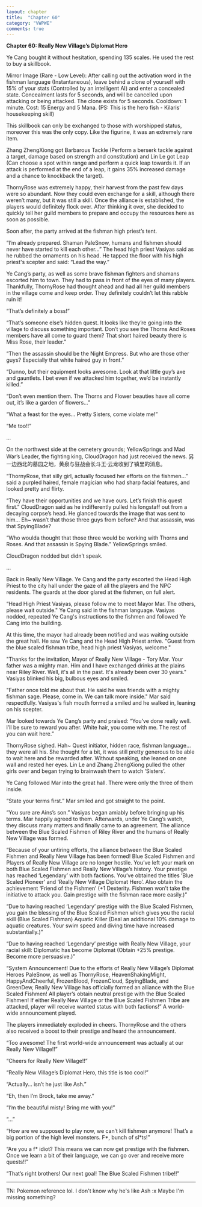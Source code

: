 ```yaml
---
layout: chapter
title:  "Chapter 60"
category: "VWPWE"
comments: true
---
```


**Chapter 60: Really New Village’s Diplomat Hero**
 
Ye Cang bought it without hesitation, spending 135 scales. He used the rest to buy a skillbook.
 
Mirror Image (Rare - Low Level): After calling out the activation word in the fishman language (Instantaneous), leave behind a clone of yourself with 15% of your stats (Controlled by an intelligent AI) and enter a concealed state. Concealment lasts for 5 seconds, and will be cancelled upon attacking or being attacked. The clone exists for 5 seconds. Cooldown: 1 minute. Cost: 15 Energy and 5 Mana. (PS: This is the hero fish - Kilaris’ housekeeping skill)
 
This skillbook can only be exchanged to those with worshipped status, moreover this was the only copy. Like the figurine, it was an extremely rare item.
 
Zhang ZhengXiong got Barbarous Tackle (Perform a berserk tackle against a target, damage based on strength and constitution) and Lin Le got Leap (Can choose a spot within range and perform a quick leap towards it. If an attack is performed at the end of a leap, it gains 35% increased damage and a chance to knockback the target).
 
ThornyRose was extremely happy, their harvest from the past few days were so abundant. Now they could even exchange for a skill, although there weren’t many, but it was still a skill. Once the alliance is established, the players would definitely flock over. After thinking it over, she decided to quickly tell her guild members to prepare and occupy the resources here as soon as possible.
 
Soon after, the party arrived at the fishman high priest’s tent. 
 
“I’m already prepared. Shaman PaleSnow, humans and fishmen should never have started to kill each other…” The head high priest Vasiyas said as he rubbed the ornaments on his head. He tapped the floor with his high priest's scepter and said: “Lead the way.”
 
Ye Cang’s party, as well as some brave fishman fighters and shamans escorted him to town. They had to pass in front of the eyes of many players. Thankfully, ThornyRose had thought ahead and had all her guild members in the village come and keep order. They definitely couldn’t let this rabble ruin it! 
 
“That’s definitely a boss!”
 
“That’s someone else’s hidden quest. It looks like they’re going into the village to discuss something important. Don’t you see the Thorns And Roses members have all come to guard them? That short haired beauty there is Miss Rose, their leader.”
 
“Then the assassin should be the Night Empress. But who are those other guys? Especially that white haired guy in front.”
 
“Dunno, but their equipment looks awesome. Look at that little guy’s axe and gauntlets. I bet even if we attacked him together, we’d be instantly killed.”
 
“Don’t even mention them. The Thorns and Flower beauties have all come out, it’s like a garden of flowers…”
 
“What a feast for the eyes… Pretty Sisters, come violate me!”
 
“Me too!!”
 
…
 
On the northwest side at the cemetery grounds; YellowSprings and Mad War’s Leader, the fighting king, CloudDragon had just received the news.
另一边西北的墓园之地，黄泉与狂战会长斗王·云龙收到了镇里的消息。
 
“ThornyRose, that silly girl, actually focused her efforts on the fishmen…” said a purpled haired, female magician who had sharp facial features, and looked pretty and flirty.
 
“They have their opportunities and we have ours. Let’s finish this quest first.” CloudDragon said as he indifferently pulled his longstaff out from a decaying corpse’s head. He glanced towards the image that was sent to him… Eh~ wasn’t that those three guys from before? And that assassin, was that SpyingBlade?
 
“Who woulda thought that those three would be working with Thorns and Roses. And that assassin is Spying Blade.” YellowSprings smiled.
 
CloudDragon nodded but didn’t speak.
 
…
 
Back in Really New Village. Ye Cang and the party escorted the Head High Priest to the city hall under the gaze of all the players and the NPC residents. The guards at the door glared at the fishmen, on full alert.
 
“Head High Priest Vasiyas, please follow me to meet Mayor Mar. The others, please wait outside." Ye Cang said in the fishman language. Vasiyas nodded, repeated Ye Cang's instructions to the fishmen and followed Ye Cang into the building.
 
At this time, the mayor had already been notified and was waiting outside the great hall. He saw Ye Cang and the Head High Priest arrive. "Guest from the blue scaled fishman tribe, head high priest Vasiyas, welcome."
 
"Thanks for the invitation, Mayor of Really New Village - Tory Mar. Your father was a mighty man. Him and I have exchanged drinks at the plains near Riley River. Well, it's all in the past. It's already been over 30 years." Vasiyas blinked his big, bulbous eyes and smiled. 
 
"Father once told me about that. He said he was friends with a mighty fishman sage. Please, come in. We can talk more inside." Mar said respectfully. Vasiyas's fish mouth formed a smiled and he walked in, leaning on his scepter.
 
Mar looked towards Ye Cang’s party and praised: “You’ve done really well. I’ll be sure to reward you after. White hair, you come with me. The rest of you can wait here.”
 
ThornyRose sighed. Hah~ Quest initiator, hidden race, fishman language… they were all his. She thought for a bit, it was still pretty generous to be able to wait here and be rewarded after. Without speaking, she leaned on one wall and rested her eyes. Lin Le and Zhang ZhengXiong pulled the other girls over and began trying to brainwash them to watch ‘Sisters’.
 
Ye Cang followed Mar into the great hall. There were only the three of them inside. 
 
“State your terms first.” Mar smiled and got straight to the point.
 
“You sure are Ains’s son.” Vasiyas began amiably before bringing up his terms. Mar happily agreed to them. Afterwards, under Ye Cang’s watch, they discuss many matters and finally came to an agreement. The alliance between the Blue Scaled Fishmen of Riley River and the humans of Really New Village was formed.
 
“Because of your untiring efforts, the alliance between the Blue Scaled Fishmen and Really New Village has been formed! Blue Scaled Fishmen and Players of Really New Village are no longer hostile. You’ve left your mark on both Blue Scaled Fishmen and Really New Village’s history. Your prestige has reached ‘Legendary’ with both factions. You’ve obtained the titles ‘Blue Scaled Pioneer’ and ‘Really New Village Diplomat Hero’. Also obtain the achievement ‘Friend of the Fishmen’ (+1 Dexterity. Fishmen won’t take the initiative to attack you. Gain prestige with the fishman race more easily.)”
 
“Due to having reached ‘Legendary’ prestige with the Blue Scaled Fishmen, you gain the blessing of the Blue Scaled Fishmen which gives you the racial skill (Blue Scaled Fishman) Aquatic Killer (Deal an additional 10% damage to aquatic creatures. Your swim speed and diving time have increased substantially.)”
 
“Due to having reached ‘Legendary’ prestige with Really New Village, your racial skill: Diplomatic has become Diplomat (Obtain +25% prestige. Become more persuasive.)”
 
“System Announcement! Due to the efforts of Really New Village’s Diplomat Heroes PaleSnow, as well as ThornyRose, HeavenShakingMight, HappyAndCheerful, FrozenBlood, FrozenCloud, SpyingBlade, and GreenDew, Really New Village has officially formed an alliance with the Blue Scaled Fishmen! All player’s obtain neutral prestige with the Blue Scaled Fishmen! If either Really New Village or the Blue Scaled Fishmen Tribe are attacked, player will receive wanted status with both factions!” A world-wide announcement played.
 
The players immediately exploded in cheers. ThornyRose and the others also received a boost to their prestige and heard the announcement.
 
“Too awesome! The first world-wide announcement was actually at our Really New Village!!”
 
“Cheers for Really New Village!!”
 
“Really New Village’s Diplomat Hero, this title is too cool!”
 
“Actually… isn’t he just like Ash.”
 
“Eh, then I’m Brock, take me away.”
 
“I’m the beautiful misty! Bring me with you!”
 
“...”
 
“How are we supposed to play now, we can’t kill fishmen anymore! That’s a big portion of the high level monsters. F*, bunch of sl*ts!”
 
“Are you a f* idiot? This means we can now get prestige with the fishmen. Once we learn a bit of their language, we can go over and receive more quests!!”
 
“That’s right brothers! Our next goal! The Blue Scaled Fishmen tribe!!”

---

TN: Pokemon reference lol. I don't know why he's like Ash :x Maybe I'm missing something?